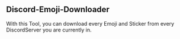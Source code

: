 ## Discord-Emoji-Downloader

With this Tool, you can download every Emoji and Sticker from every DiscordServer you are currently in.